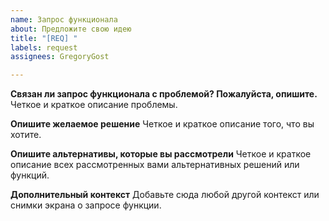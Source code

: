 ```yaml
---
name: Запрос функционала
about: Предложите свою идею
title: "[REQ] "
labels: request
assignees: GregoryGost

---
```


**Связан ли запрос функционала с проблемой? Пожалуйста, опишите.**
Четкое и краткое описание проблемы.

**Опишите желаемое решение**
Четкое и краткое описание того, что вы хотите.

**Опишите альтернативы, которые вы рассмотрели**
Четкое и краткое описание всех рассмотренных вами альтернативных решений или функций.

**Дополнительный контекст**
Добавьте сюда любой другой контекст или снимки экрана о запросе функции.

